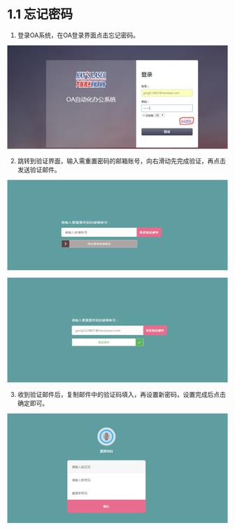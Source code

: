 # 1.1 忘记密码

1.  登录OA系统，在OA登录界面点击忘记密码。

![](../.gitbook/assets/image%20%281%29.png)

2.  跳转到验证界面，输入需重置密码的邮箱账号，向右滑动先完成验证，再点击发送验证邮件。

![](../.gitbook/assets/image%20%288%29.png)

![](../.gitbook/assets/image%20%2828%29.png)

3.  收到验证邮件后，复制邮件中的验证码填入，再设置新密码，设置完成后点击确定即可。

![](../.gitbook/assets/image%20%2837%29.png)

